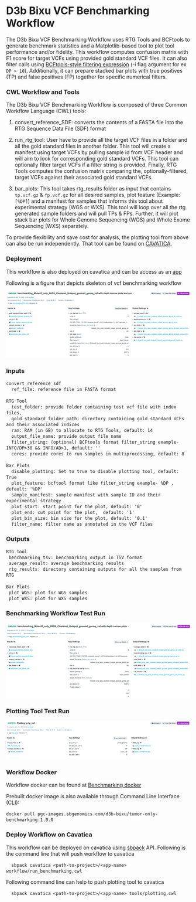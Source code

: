 # D3b Bixu VCF Benchmarking Workflow

The D3b Bixu VCF Benchmarking Workflow uses RTG Tools and BCFtools to generate benchmark statistics and a Matplotlib-based tool to plot tool performance and/or fidelity. This workflow computes confusion matrix with F1 score for target VCFs using provided gold standard VCF files. It can also filter calls using [BCFtools-style filtering expression](https://samtools.github.io/bcftools/bcftools.html#expressions) (-i flag argument for ex `DP > 10`). Additionally, it can prepare stacked bar plots with true positives (TP) and false positives (FP) together for specific numerical filters.

### CWL Workflow and Tools

The D3b Bixu VCF Benchmarking Workflow is composed of three Common Workflow Language (CWL) tools:

1. convert_reference_SDF: converts the contents of a FASTA file into the RTG Sequence Data File (SDF) format

2. run_rtg_tool: User have to provide all the target VCF files in a folder and all the gold standard files in another folder. This tool will create a manifest using target VCFs by pulling sample id from VCF header and will aim to look for corresponding gold standard VCFs. This tool can optionally filter target VCFs if a filter string is provided. Finally, RTG Tools computes the confusion matrix comparing the, optionally-filtered, target VCFs against their associated gold standard VCFs.

3. bar_plots: This tool takes rtg_results folder as input that contains `tp.vcf.gz` & `fp.vcf.gz` for all desired samples, plot feature (Example: `[%DP]`) and a manifest for samples that informs this tool about experimental strategy (WGS or WXS). This tool will loop over all the rtg generated sample folders and will pull TPs & FPs. Further, it will plot stack bar plots for Whole Genome Sequencing (WGS) and Whole Exome Sequencing (WXS) separately.

 To provide flexibility and save cost for analysis, the plotting tool from above can also be run independently. That tool can be found on [CAVATICA](https://cavatica.sbgenomics.com/u/d3b-bixu/kf-tumor-only-wf-dev/apps/filter_plotting).

### Deployment

This workflow is also deployed on cavatica and can be access as an [app](https://cavatica.sbgenomics.com/u/d3b-bixu/kf-tumor-only-wf-dev/apps/benchmarking_RTG_tool) 

Following is a figure that depicts skeleton of vcf benchmarking workflow

![Benchmarking schematic](https://github.com/kids-first/kfdrc-benchmark/blob/main/docs/Benchmarking_wf_schematic.png)

### Inputs

```
convert_reference_sdf
  ref_file: reference file in FASTA format

RTG Tool
  test_folder: provide folder containing test vcf file with index files,
  gold_standard_folder_path: directory containing gold standard VCFs and their associated indices
  ram: RAM (in GB) to allocate to RTG Tools, default: 14 
  output_file_name: provide output file name
  filter_string: (optional) BCFtools format filter_string example- INFO/DP>30 && INFO/AD>1, default: ''
  cores: provide cores to run samples in multiprocessing, default: 8

Bar Plots
  disable_plotting: Set to true to disable plotting tool, default: True
  plot_feature: bcftool format like filter_string example- %DP , default: '%DP'
  sample_manifest: sample manifest with sample ID and their experimental strategy
  plot_start: start point for the plot, default: '0'
  plot_end: cut point for the plot,  default: '1'
  plot_bin_size: bin size for the plot, default: '0.1'
  filter_name: filter name as annotated in the VCF files
```

### Outputs
```
RTG Tool 
 benchmarking_tsv: benchmarking output in TSV format
 average_result: average benchmarking results 
 rtg_results: directory containing outputs for all the samples from RTG

Bar Plots 
 plot_WGS: plot for WGS samples 
 plot_WXS: plot for WXS samples

```

### Benchmarking Workflow Test Run
![Workflow Test Run](https://github.com/kids-first/kfdrc-benchmark/blob/main/docs/Test_run_wf.png) 

### Plotting Tool Test Run
![Test run](https://github.com/kids-first/kfdrc-benchmark/blob/main/docs/Test_run_plotting_tool.png)

### Workflow Docker

Workflow docker can be found at [Benchmarking docker](https://github.com/d3b-center/bixtools/blob/master/tumor-only-benchmarking/1.0.0/Dockerfile)

Prebuilt docker image is also available through Command Line Interface (CLI):
```
docker pull pgc-images.sbgenomics.com/d3b-bixu/tumor-only-benchmarking:1.0.0
```

### Deploy Workflow on Cavatica

This workflow can be deployed on cavatica using [sbpack](https://github.com/rabix/sbpack) API. Following is the command line that will push workflow to cavatica
```
  sbpack cavatica <path-to-project>/<app-name> workflow/run_benchmarking.cwl
```

Following command line can help to push plotting tool to cavatica
```
  sbpack cavatica <path-to-project>/<app-name> tools/plotting.cwl
```
